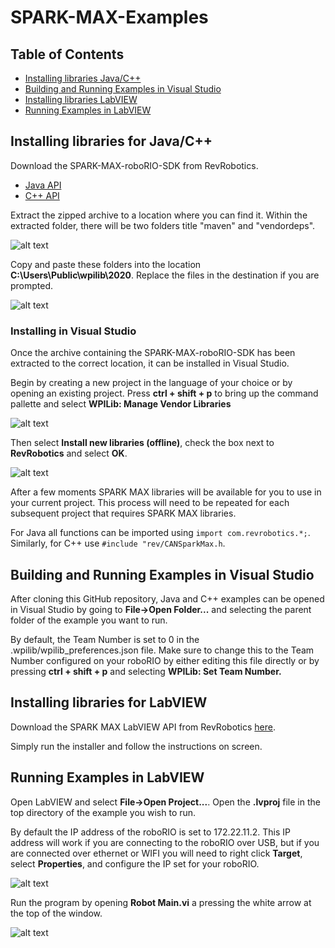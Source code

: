 # SPARK-MAX-Examples
## Table of Contents
* [Installing libraries Java/C++](#installjc)
* [Building and Running Examples in Visual Studio](#buildrunvs)
* [Installing libraries LabVIEW](#installlv)
* [Running Examples in LabVIEW](#runlv)


<a name="installjc"></a>
## Installing libraries for Java/C++
Download the SPARK-MAX-roboRIO-SDK from RevRobotics.
* <a href="http://www.revrobotics.com/content/sw/max/sdk/SPARK-MAX-SDK-v1.5.1.zip">Java API</a>
* <a href="http://www.revrobotics.com/content/sw/max/sdk/SPARK-MAX-SDK-v1.5.1.zip">C++ API</a>

Extract the zipped archive to a location where you can find it. Within the extracted folder, there will be two folders title "maven" and "vendordeps".

![alt text](https://github.com/REVrobotics/SPARK-MAX-Examples/blob/master/images/Extracted%20Folder.PNG "SPARK-MAX-roboRIO-SDK")

Copy and paste these folders into the location <b>C:\Users\Public\wpilib\2020</b>. Replace the files in the destination if you are prompted.

![alt text](https://github.com/REVrobotics/SPARK-MAX-Examples/blob/master/images/Copy%20Location.PNG "Copy Location")

### Installing in Visual Studio
Once the archive containing the SPARK-MAX-roboRIO-SDK has been extracted to the correct location, it can be installed in Visual Studio.

Begin by creating a new project in the language of your choice or by opening an existing project. Press <b>ctrl + shift + p</b> to bring up the command pallette and select <b>WPILib: Manage Vendor Libraries</b>

![alt text](https://github.com/REVrobotics/SPARK-MAX-Examples/blob/master/images/Manage%20Vendor%20Libraries.png "Manage Vendor Libraries")

Then select <b>Install new libraries (offline)</b>, check the box next to <b>RevRobotics</b> and select <b>OK</b>.

![alt text](https://github.com/REVrobotics/SPARK-MAX-Examples/blob/master/images/Select%20Library.png "Select Library")

After a few moments SPARK MAX libraries will be available for you to use in your current project. This process will need to be repeated for each subsequent project that requires SPARK MAX libraries.

For Java all functions can be imported using `import com.revrobotics.*;`. Similarly, for C++ use `#include "rev/CANSparkMax.h`.

<a name="#buildrunvs"></a>
## Building and Running Examples in Visual Studio
After cloning this GitHub repository, Java and C++ examples can be opened in Visual Studio by going to <b>File->Open Folder...</b> and selecting the parent folder of the example you want to run.

By default, the Team Number is set to 0 in the .wpilib/wpilib_preferences.json file. Make sure to change this to the Team Number configured on your roboRIO by either editing this file directly or by pressing <b>ctrl + shift + p</b> and selecting <b>WPILib: Set Team Number.</b>

<a name = "installlv"></a>
## Installing libraries for LabVIEW
Download the SPARK MAX LabVIEW API from RevRobotics <a href="http://www.revrobotics.com/content/sw/max/labview/rev-spark-max_1.5.2-0_windows_all.nipkg">here</a>.

Simply run the installer and follow the instructions on screen.

<a name = "runlv"></a>
## Running Examples in LabVIEW
Open LabVIEW and select <b>File->Open Project...</b>. Open the <b>.lvproj</b> file in the top directory of the example you wish to run.

By default the IP address of the roboRIO is set to 172.22.11.2. This IP address will work if you are connecting to the roboRIO over USB, but if you are connected over ethernet or WIFI you will need to right click <b>Target</b>, select <b>Properties</b>, and configure the IP set for your roboRIO.

![alt text](https://github.com/REVrobotics/SPARK-MAX-Examples/blob/master/images/Set%20IP.PNG "Set IP")

Run the program by opening <b>Robot Main.vi</b> a pressing the white arrow at the top of the window.

![alt text](https://github.com/REVrobotics/SPARK-MAX-Examples/blob/master/images/Run.PNG "Run")
